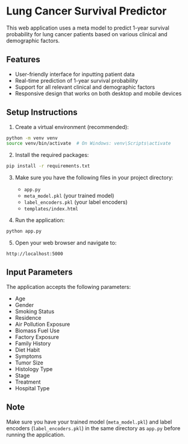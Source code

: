 # Lung Cancer Survival Predictor

This web application uses a meta model to predict 1-year survival probability for lung cancer patients based on various clinical and demographic factors.

## Features

- User-friendly interface for inputting patient data
- Real-time prediction of 1-year survival probability
- Support for all relevant clinical and demographic factors
- Responsive design that works on both desktop and mobile devices

## Setup Instructions

1. Create a virtual environment (recommended):
```bash
python -m venv venv
source venv/bin/activate  # On Windows: venv\Scripts\activate
```

2. Install the required packages:
```bash
pip install -r requirements.txt
```

3. Make sure you have the following files in your project directory:
   - `app.py`
   - `meta_model.pkl` (your trained model)
   - `label_encoders.pkl` (your label encoders)
   - `templates/index.html`

4. Run the application:
```bash
python app.py
```

5. Open your web browser and navigate to:
```
http://localhost:5000
```

## Input Parameters

The application accepts the following parameters:
- Age
- Gender
- Smoking Status
- Residence
- Air Pollution Exposure
- Biomass Fuel Use
- Factory Exposure
- Family History
- Diet Habit
- Symptoms
- Tumor Size
- Histology Type
- Stage
- Treatment
- Hospital Type

## Note

Make sure you have your trained model (`meta_model.pkl`) and label encoders (`label_encoders.pkl`) in the same directory as `app.py` before running the application. 